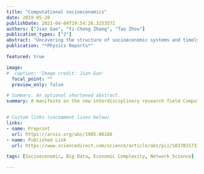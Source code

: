 ```yaml
---
title: "Computational socioeconomics"
date: 2019-05-28
publishDate: 2021-04-04T19:54:26.325357Z
authors: ["Jian Gao", "Yi-Cheng Zhang", "Tao Zhou"]
publication_types: ["2"]
abstract: "Uncovering the structure of socioeconomic systems and timely estimation of socioeconomic status are significant for economic development. The understanding of socioeconomic processes provides foundations to quantify global economic development, to map regional industrial structure, and to infer individual socioeconomic status. In this review, we will make a brief manifesto about a new interdisciplinary research field named Computational Socioeconomics, followed by detailed introduction about data resources, computational tools, data-driven methods, theoretical models and novel applications at multiple resolutions, including the quantification of global economic inequality and complexity, the map of regional industrial structure and urban perception, the estimation of individual socioeconomic status and demographic, and the real-time monitoring of emergent events. This review, together with pioneering works we have highlighted, will draw increasing interdisciplinary attentions and induce a methodological shift in future socioeconomic studies."
publication: "*Physics Reports*"

featured: true

image:
#  caption: 'Image credit: Jian Gao'
  focal_point: ""
  preview_only: false

# Summary. An optional shortened abstract.
summary: A manifesto on the new interdisciplinary research field Computational Socioeconomics.


# Custom links (uncomment lines below)
links:
- name: Preprint
  url: https://arxiv.org/abs/1905.06166
- name: Published Link
  url: https://www.sciencedirect.com/science/article/abs/pii/S0370157319301954

tags: [Socioeconomic, Big Data, Economic Complexity, Network Science]

---
```


